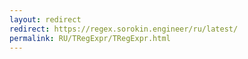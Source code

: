 ```yaml
---
layout: redirect
redirect: https://regex.sorokin.engineer/ru/latest/
permalink: RU/TRegExpr/TRegExpr.html
---
```

